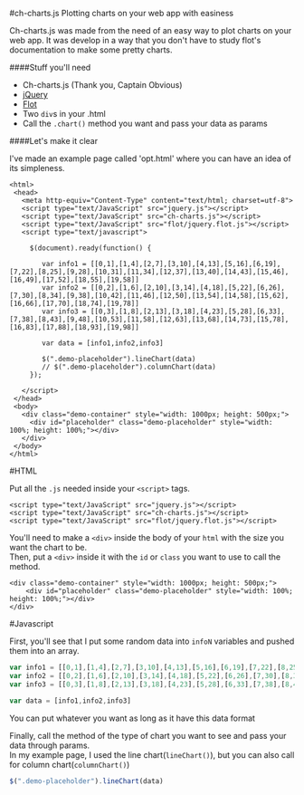 #ch-charts.js
Plotting charts on your web app with easiness

Ch-charts.js was made from the need of an easy way to plot charts on your web app.
It was develop in a way that you don't have to study flot's documentation to make some pretty charts.

####Stuff you'll need
* Ch-charts.js (Thank you, Captain Obvious)
* [jQuery][1]
* [Flot][2]
* Two `div`s in your .html
* Call the `.chart()` method you want and pass your data as params

[1]: http://jquery.com/download/ "jQuery"
[2]: http://flotcharts.org/ "Flot"

####Let's make it clear

I've made an example page called 'opt.html' where you can have an idea of its simpleness.

    <html>
     <head>
       <meta http-equiv="Content-Type" content="text/html; charset=utf-8">
       <script type="text/JavaScript" src="jquery.js"></script>
       <script type="text/JavaScript" src="ch-charts.js"></script>
       <script type="text/JavaScript" src="flot/jquery.flot.js"></script>
       <script type="text/javascript">

         $(document).ready(function() {

            var info1 = [[0,1],[1,4],[2,7],[3,10],[4,13],[5,16],[6,19],[7,22],[8,25],[9,28],[10,31],[11,34],[12,37],[13,40],[14,43],[15,46],[16,49],[17,52],[18,55],[19,58]]
            var info2 = [[0,2],[1,6],[2,10],[3,14],[4,18],[5,22],[6,26],[7,30],[8,34],[9,38],[10,42],[11,46],[12,50],[13,54],[14,58],[15,62],[16,66],[17,70],[18,74],[19,78]]
            var info3 = [[0,3],[1,8],[2,13],[3,18],[4,23],[5,28],[6,33],[7,38],[8,43],[9,48],[10,53],[11,58],[12,63],[13,68],[14,73],[15,78],[16,83],[17,88],[18,93],[19,98]]

            var data = [info1,info2,info3]

            $(".demo-placeholder").lineChart(data)
            // $(".demo-placeholder").columnChart(data)
         });

       </script>
     </head>
     <body>
       <div class="demo-container" style="width: 1000px; height: 500px;">
         <div id="placeholder" class="demo-placeholder" style="width: 100%; height: 100%;"></div>
       </div>
     </body>
    </html>

#HTML

Put all the `.js` needed inside your `<script>` tags.

    <script type="text/JavaScript" src="jquery.js"></script>
    <script type="text/JavaScript" src="ch-charts.js"></script>
    <script type="text/JavaScript" src="flot/jquery.flot.js"></script>

You'll need to make a `<div>` inside the body of your `html` with the size you want the chart to be.<br />
Then, put a `<div>` inside it with the `id` or `class` you want to use to call the method.

    <div class="demo-container" style="width: 1000px; height: 500px;">
        <div id="placeholder" class="demo-placeholder" style="width: 100%; height: 100%;"></div>
    </div>
    
#Javascript

First, you'll see that I put some random data into `infoN` variables and pushed them into an array.

```javascript
var info1 = [[0,1],[1,4],[2,7],[3,10],[4,13],[5,16],[6,19],[7,22],[8,25],[9,28],[10,31],[11,34],[12,37],[13,40],[14,43],[15,46],[16,49],[17,52],[18,55],[19,58]]
var info2 = [[0,2],[1,6],[2,10],[3,14],[4,18],[5,22],[6,26],[7,30],[8,34],[9,38],[10,42],[11,46],[12,50],[13,54],[14,58],[15,62],[16,66],[17,70],[18,74],[19,78]]
var info3 = [[0,3],[1,8],[2,13],[3,18],[4,23],[5,28],[6,33],[7,38],[8,43],[9,48],[10,53],[11,58],[12,63],[13,68],[14,73],[15,78],[16,83],[17,88],[18,93],[19,98]]

var data = [info1,info2,info3]
```

You can put whatever you want as long as it have this data format

Finally, call the method of the type of chart you want to see and pass your data through params.<br />
In my example page, I used the line chart(`lineChart()`), but you can also call for column chart(`columnChart()`)

```javascript
$(".demo-placeholder").lineChart(data)
```
